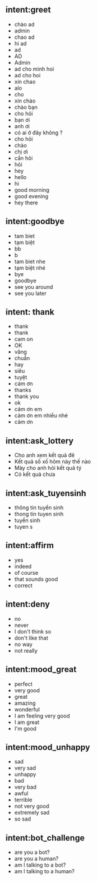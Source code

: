 ## intent:greet
- chào ad
- admin
- chao ad
- hi ad
- ad
- AD
- Admin
- ad cho minh hoi
- ad cho hoi
- xin chao
- alo
- cho 
- xin chào
- chào bạn
- cho hỏi
- bạn ơi
- anh ơi
- có ai ở đây không ?
- cho hỏi
- chào
- chị ơi
- cần hỏi
- hỏi
- hey
- hello
- hi
- good morning
- good evening
- hey there

## intent:goodbye
- tam biet
- tạm biệt
- bb
- b
- tam biet nhe
- tạm biệt nhé
- bye
- goodbye
- see you around
- see you later

## intent: thank
- thank 
- thank
- cam on
- OK
- vâng
- chuẩn
- hay
- siêu
- tuyệt
- cám ơn
- thanks
- thank you
- ok
- cảm ơn em
- cảm ơn em nhiều nhé
- cảm ơn

## intent:ask_lottery
- Cho anh xem kết quả đê
- Kết quả số xố hôm này thế nào
- Mày cho anh hỏi kết quả tý
- Có kết quả chưa

## intent:ask_tuyensinh
- thông tin tuyển sinh
- thong tin tuyen sinh
- tuyển sinh
- tuyen s
## intent:affirm
- yes
- indeed
- of course
- that sounds good
- correct

## intent:deny
- no
- never
- I don't think so
- don't like that
- no way
- not really

## intent:mood_great
- perfect
- very good
- great
- amazing
- wonderful
- I am feeling very good
- I am great
- I'm good

## intent:mood_unhappy
- sad
- very sad
- unhappy
- bad
- very bad
- awful
- terrible
- not very good
- extremely sad
- so sad

## intent:bot_challenge
- are you a bot?
- are you a human?
- am I talking to a bot?
- am I talking to a human?
